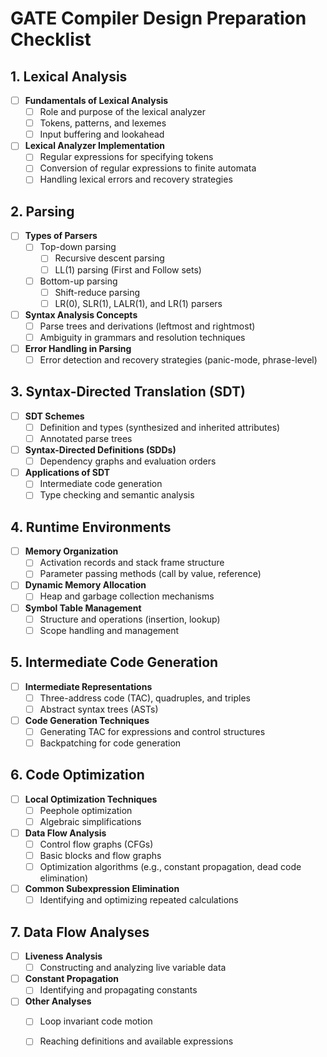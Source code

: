 # GATE Compiler Design Preparation Checklist

## 1. **Lexical Analysis**
- [ ] **Fundamentals of Lexical Analysis**
  - [ ] Role and purpose of the lexical analyzer
  - [ ] Tokens, patterns, and lexemes
  - [ ] Input buffering and lookahead
- [ ] **Lexical Analyzer Implementation**
  - [ ] Regular expressions for specifying tokens
  - [ ] Conversion of regular expressions to finite automata
  - [ ] Handling lexical errors and recovery strategies

## 2. **Parsing**
- [ ] **Types of Parsers**
  - [ ] Top-down parsing
    - [ ] Recursive descent parsing
    - [ ] LL(1) parsing (First and Follow sets)
  - [ ] Bottom-up parsing
    - [ ] Shift-reduce parsing
    - [ ] LR(0), SLR(1), LALR(1), and LR(1) parsers
- [ ] **Syntax Analysis Concepts**
  - [ ] Parse trees and derivations (leftmost and rightmost)
  - [ ] Ambiguity in grammars and resolution techniques
- [ ] **Error Handling in Parsing**
  - [ ] Error detection and recovery strategies (panic-mode, phrase-level)

## 3. **Syntax-Directed Translation (SDT)**
- [ ] **SDT Schemes**
  - [ ] Definition and types (synthesized and inherited attributes)
  - [ ] Annotated parse trees
- [ ] **Syntax-Directed Definitions (SDDs)**
  - [ ] Dependency graphs and evaluation orders
- [ ] **Applications of SDT**
  - [ ] Intermediate code generation
  - [ ] Type checking and semantic analysis

## 4. **Runtime Environments**
- [ ] **Memory Organization**
  - [ ] Activation records and stack frame structure
  - [ ] Parameter passing methods (call by value, reference)
- [ ] **Dynamic Memory Allocation**
  - [ ] Heap and garbage collection mechanisms
- [ ] **Symbol Table Management**
  - [ ] Structure and operations (insertion, lookup)
  - [ ] Scope handling and management

## 5. **Intermediate Code Generation**
- [ ] **Intermediate Representations**
  - [ ] Three-address code (TAC), quadruples, and triples
  - [ ] Abstract syntax trees (ASTs)
- [ ] **Code Generation Techniques**
  - [ ] Generating TAC for expressions and control structures
  - [ ] Backpatching for code generation

## 6. **Code Optimization**
- [ ] **Local Optimization Techniques**
  - [ ] Peephole optimization
  - [ ] Algebraic simplifications
- [ ] **Data Flow Analysis**
  - [ ] Control flow graphs (CFGs)
  - [ ] Basic blocks and flow graphs
  - [ ] Optimization algorithms (e.g., constant propagation, dead code elimination)
- [ ] **Common Subexpression Elimination**
  - [ ] Identifying and optimizing repeated calculations

## 7. **Data Flow Analyses**
- [ ] **Liveness Analysis**
  - [ ] Constructing and analyzing live variable data
- [ ] **Constant Propagation**
  - [ ] Identifying and propagating constants
- [ ] **Other Analyses**
  - [ ] Loop invariant code motion
  - [ ] Reaching definitions and available expressions

